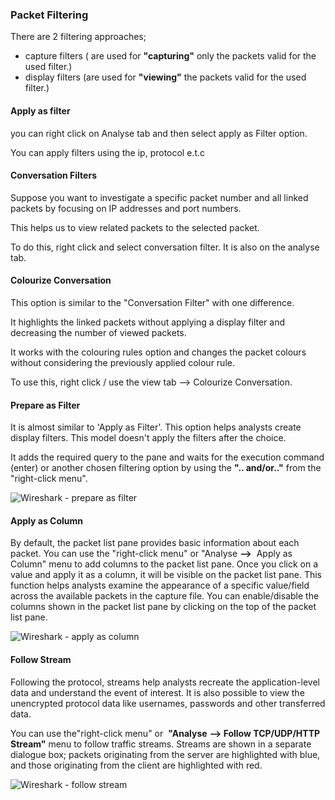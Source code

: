 
### Packet Filtering

There are 2 filtering approaches;
- capture filters ( are used for **"capturing"** only the packets valid for the used filter.)
- display filters (are used for **"viewing"** the packets valid for the used filter.)



#### Apply as filter
you can right click on Analyse tab and then select apply as Filter option.

You can apply filters using the ip, protocol e.t.c

#### Conversation Filters

Suppose you want to investigate a specific packet number and all linked packets by focusing on IP addresses and port numbers.

This helps us to view related packets to the selected packet.

To do this, right click and  select conversation filter. It is also on the analyse tab.

#### Colourize Conversation

This option is similar to the "Conversation Filter" with one difference.

It highlights the linked packets without applying a display filter and decreasing the number of viewed packets.

It works with the colouring rules option and changes the packet colours without considering the previously applied colour rule.

To use this, right click / use the view tab --> Colourize Conversation.

#### Prepare as Filter

It is almost similar to 'Apply as Filter'.
This option helps analysts create display filters.
This model doesn't apply the filters after the choice.

It adds the required query to the pane and waits for the execution command (enter) or another chosen filtering option by using the **".. and/or.."** from the "right-click menu".

![Wireshark - prepare as filter](https://tryhackme-images.s3.amazonaws.com/user-uploads/6131132af49360005df01ae3/room-content/0291e6095277eaebf8f9a8f8df0f1ec6.png)


#### Apply as Column

By default, the packet list pane provides basic information about each packet. You can use the "right-click menu" or "Analyse **-->**  Apply as Column" menu to add columns to the packet list pane. Once you click on a value and apply it as a column, it will be visible on the packet list pane. This function helps analysts examine the appearance of a specific value/field across the available packets in the capture file. You can enable/disable the columns shown in the packet list pane by clicking on the top of the packet list pane.

![Wireshark - apply as column](https://tryhackme-images.s3.amazonaws.com/user-uploads/6131132af49360005df01ae3/room-content/8eac68abb9c10fccce114f6ad803a5dd.png)

#### Follow Stream

Following the protocol, streams help analysts recreate the application-level data and understand the event of interest. It is also possible to view the unencrypted protocol data like usernames, passwords and other transferred data.

You can use the"right-click menu" or  **"Analyse** **--> Follow TCP/UDP/HTTP Stream"** menu to follow traffic streams. Streams are shown in a separate dialogue box; packets originating from the server are highlighted with blue, and those originating from the client are highlighted with red.

  
![Wireshark - follow stream](https://tryhackme-images.s3.amazonaws.com/user-uploads/6131132af49360005df01ae3/room-content/d578e89a1f4a526fb8ede6fdf1a5f1b5.png)

